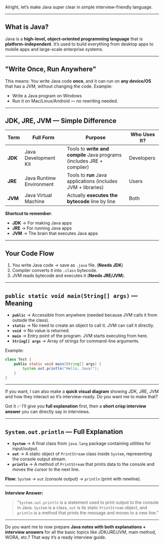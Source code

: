 Alright, let’s make Java super clear in simple interview-friendly language.

---

## **What is Java?**

Java is a **high-level, object-oriented programming language** that is **platform-independent**.
It’s used to build everything from desktop apps to mobile apps and large-scale enterprise systems.

---

## **"Write Once, Run Anywhere"**

This means:
You write Java code **once**, and it can run on **any device/OS** that has a JVM, without changing the code.
Example:

* Write a Java program on Windows
* Run it on Mac/Linux/Android — no rewriting needed.

---

## **JDK, JRE, JVM — Simple Difference**

| Term    | Full Form                | Purpose                                                                | Who Uses It? |
| ------- | ------------------------ | ---------------------------------------------------------------------- | ------------ |
| **JDK** | Java Development Kit     | Tools to **write and compile** Java programs (includes JRE + compiler) | Developers   |
| **JRE** | Java Runtime Environment | Tools to **run** Java applications (includes JVM + libraries)          | Users        |
| **JVM** | Java Virtual Machine     | Actually **executes the bytecode** line by line                        | Both         |

**Shortcut to remember**:

* **JDK** → For making Java apps
* **JRE** → For running Java apps
* **JVM** → The brain that executes Java apps

---

## **Your Code Flow**

1. You write Java code → save as `.java` file. (**Needs JDK**)
2. Compiler converts it into `.class` bytecode.
3. JVM reads bytecode and executes it (**Needs JRE/JVM**).

---

## **`public static void main(String[] args)` — Meaning**

* **`public`** → Accessible from anywhere (needed because JVM calls it from outside the class).
* **`static`** → No need to create an object to call it. JVM can call it directly.
* **`void`** → No value is returned.
* **`main`** → Entry point of the program. JVM starts executing from here.
* **`String[] args`** → Array of strings for command-line arguments.

Example:

```java
class Test {
    public static void main(String[] args) {
        System.out.println("Hello, Java!");
    }
}
```

---

If you want, I can also make a **quick visual diagram** showing JDK, JRE, JVM and how they interact so it’s interview-ready.
Do you want me to make that?





Got it ✅
I’ll give you **full explanation** first, then a **short crisp interview answer** you can directly say in interviews.

---

## **`System.out.println` — Full Explanation**

* **`System`** → A final class from `java.lang` package containing utilities for input/output.
* **`out`** → A static object of `PrintStream` class inside `System`, representing the console output stream.
* **`println`** → A method of `PrintStream` that prints data to the console and moves the cursor to the next line.

**Flow:**
`System` → `out` (console output) → `println` (print with newline).

---

**Interview Answer:**

> "`System.out.println` is a statement used to print output to the console in Java.
> `System` is a class, `out` is its static `PrintStream` object, and `println` is a method that prints the message and moves to a new line."

---

Do you want me to now prepare **Java notes with both explanations + interview answers** for all the basic topics like JDK/JRE/JVM, main method, WORA, etc.? That way it’s a ready interview guide.







